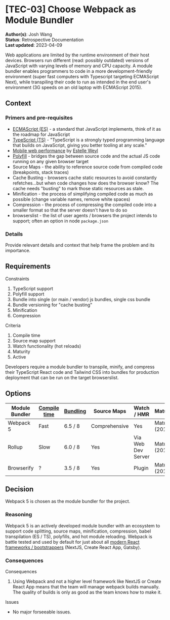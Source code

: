 # [TEC-03] Choose Webpack as Module Bundler

**Author(s)**: Josh Wang  
**Status**: Retrospective Documentation  
**Last updated**: 2023-04-09  

Web applications are limited by the runtime environment of their host devices. Browsers run different (read: possibly outdated) versions of JavaScript with varying levels of memory and CPU capacity. A module bundler enables programmers to code in a more development-friendly environment (super fast computers with Typescript targeting ECMAScript Next), while transpiling their code to run as intended in the end user's environment (3G speeds on an old laptop with ECMAScript 2015).

## Context

### Primers and pre-requisites

* [ECMAScript (ES)][1] - a standard that JavaScript implements, think of it as the roadmap for JavaScript
* [TypeScript (TS)][2] - "TypeScript is a strongly typed programming language that builds on JavaScript, giving you better tooling at any scale."
* [Mobile web performance][3] by [Estelle Weyl](https://estelle.github.io/)
* [Polyfill][4] - bridges the gap between source code and the actual JS code running on any given browser target
* Source Maps - the ability to reference source code from compiled code (breakpoints, stack traces)
* Cache Busting - browsers cache static resources to avoid constantly refetches...but when code changes how does the browser know? The cache needs "busting" to mark those static resources as stale.
* Minification - the process of simplifying compiled code as much as possible (change variable names, remove white spaces)
* Compression - the process of compressing the compiled code into a smaller format so that the server doesn't have to do so
* browserslist - the list of user agents / browsers the project intends to support; often an option in node `package.json`

### Details

Provide relevant details and context that help frame the problem and its importance.   

## Requirements

Constraints
1. TypeScript support
2. Polyfill support
3. Bundle into single (or main / vendor) js bundles, single css bundle
4. Bundle versioning for "cache busting"
5. Minification
6. Compression

Criteria
1. Compile time
2. Source map support
3. Watch functionality (hot reloads)
4. Maturity
5. Active

Developers require a module bundler to transpile, minify, and compress their TypeScript React code and Tailwind CSS into bundles for production deployment that can be run on the target browserslist.

## Options

| Module Bundler | [Compile time][6] | [Bundling][7] | Source Maps   | Watch / HMR         | Maturity      | Active |
| -------------- | ----------------- | ------------- | ------------- | ------------------- | ------------- | ------ |
| Webpack 5      | Fast              | 6.5 / 8       | Comprehensive | Yes                 | Mature (2012) | Yes    |
| Rollup         | Slow              | 6.0 / 8       | Yes           | Via Web Dev Server  | Mature (2015) | Yes    |
| Browserify     | ?                 | 3.5 / 8       | Yes           | Plugin              | Mature (2011) | No     |

## Decision

Webpack 5 is chosen as the module bundler for the project.

### Reasoning

Webpack 5 is an actively developed module bundler with an ecosystem to support code splitting, source maps, minification, compression, babel transpilation (ES / TS), polyfills, and hot module reloading. Webpack is battle tested and used by default for just about all [modern React frameworks / bootstrappers][5] (NextJS, Create React App, Gatsby).

### Consequences

Consequences
1. Using Webpack and not a higher level framework like NextJS or Create React App means that the team will manage webpack builds manually. The quality of builds is only as good as the team knows how to make it.

Issues
- No major forseeable issues.

[1]: https://developer.mozilla.org/en-US/docs/Web/JavaScript/JavaScript_technologies_overview
[2]: https://www.typescriptlang.org/docs/handbook/typescript-in-5-minutes-oop.HTML
[3]: https://estelle.github.io/viewsource/#slide16
[4]: https://developer.mozilla.org/en-US/docs/Glossary/Polyfill
[5]: https://legacy.reactjs.org/docs/code-splitting.html#bundling
[6]: https://blog.logrocket.com/benchmarking-bundlers-2020-rollup-parcel-webpack/
[7]: https://bundlers.tooling.report/code-splitting/